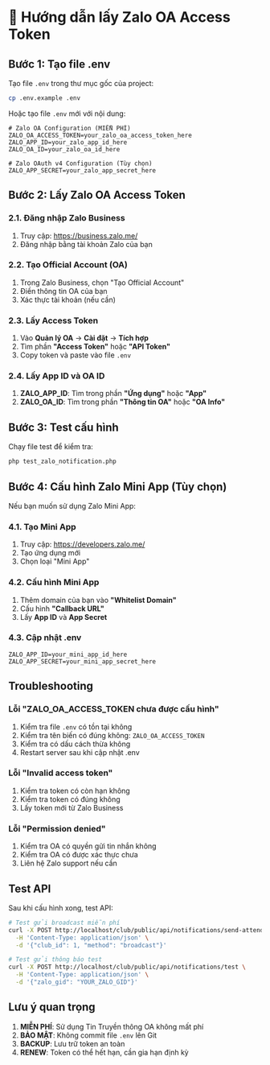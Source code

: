 # 🔐 Hướng dẫn lấy Zalo OA Access Token

## Bước 1: Tạo file .env

Tạo file `.env` trong thư mục gốc của project:

```bash
cp .env.example .env
```

Hoặc tạo file `.env` mới với nội dung:

```env
# Zalo OA Configuration (MIỄN PHÍ)
ZALO_OA_ACCESS_TOKEN=your_zalo_oa_access_token_here
ZALO_APP_ID=your_zalo_app_id_here
ZALO_OA_ID=your_zalo_oa_id_here

# Zalo OAuth v4 Configuration (Tùy chọn)
ZALO_APP_SECRET=your_zalo_app_secret_here
```

## Bước 2: Lấy Zalo OA Access Token

### 2.1. Đăng nhập Zalo Business
1. Truy cập: https://business.zalo.me/
2. Đăng nhập bằng tài khoản Zalo của bạn

### 2.2. Tạo Official Account (OA)
1. Trong Zalo Business, chọn "Tạo Official Account"
2. Điền thông tin OA của bạn
3. Xác thực tài khoản (nếu cần)

### 2.3. Lấy Access Token
1. Vào **Quản lý OA** → **Cài đặt** → **Tích hợp**
2. Tìm phần **"Access Token"** hoặc **"API Token"**
3. Copy token và paste vào file `.env`

### 2.4. Lấy App ID và OA ID
1. **ZALO_APP_ID**: Tìm trong phần **"Ứng dụng"** hoặc **"App"**
2. **ZALO_OA_ID**: Tìm trong phần **"Thông tin OA"** hoặc **"OA Info"**

## Bước 3: Test cấu hình

Chạy file test để kiểm tra:

```bash
php test_zalo_notification.php
```

## Bước 4: Cấu hình Zalo Mini App (Tùy chọn)

Nếu bạn muốn sử dụng Zalo Mini App:

### 4.1. Tạo Mini App
1. Truy cập: https://developers.zalo.me/
2. Tạo ứng dụng mới
3. Chọn loại "Mini App"

### 4.2. Cấu hình Mini App
1. Thêm domain của bạn vào **"Whitelist Domain"**
2. Cấu hình **"Callback URL"**
3. Lấy **App ID** và **App Secret**

### 4.3. Cập nhật .env
```env
ZALO_APP_ID=your_mini_app_id_here
ZALO_APP_SECRET=your_mini_app_secret_here
```

## Troubleshooting

### Lỗi "ZALO_OA_ACCESS_TOKEN chưa được cấu hình"
1. Kiểm tra file `.env` có tồn tại không
2. Kiểm tra tên biến có đúng không: `ZALO_OA_ACCESS_TOKEN`
3. Kiểm tra có dấu cách thừa không
4. Restart server sau khi cập nhật .env

### Lỗi "Invalid access token"
1. Kiểm tra token có còn hạn không
2. Kiểm tra token có đúng không
3. Lấy token mới từ Zalo Business

### Lỗi "Permission denied"
1. Kiểm tra OA có quyền gửi tin nhắn không
2. Kiểm tra OA có được xác thực chưa
3. Liên hệ Zalo support nếu cần

## Test API

Sau khi cấu hình xong, test API:

```bash
# Test gửi broadcast miễn phí
curl -X POST http://localhost/club/public/api/notifications/send-attendance \
  -H 'Content-Type: application/json' \
  -d '{"club_id": 1, "method": "broadcast"}'

# Test gửi thông báo test
curl -X POST http://localhost/club/public/api/notifications/test \
  -H 'Content-Type: application/json' \
  -d '{"zalo_gid": "YOUR_ZALO_GID"}'
```

## Lưu ý quan trọng

1. **MIỄN PHÍ**: Sử dụng Tin Truyền thông OA không mất phí
2. **BẢO MẬT**: Không commit file `.env` lên Git
3. **BACKUP**: Lưu trữ token an toàn
4. **RENEW**: Token có thể hết hạn, cần gia hạn định kỳ

